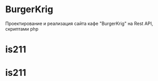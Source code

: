 # BurgerKrig

Проектирование и реализация сайта кафе "BurgerKrig" на Rest API, скриптами php
# is211
# is211
